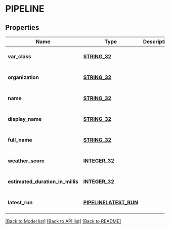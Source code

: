 # PIPELINE

## Properties
Name | Type | Description | Notes
------------ | ------------- | ------------- | -------------
**var_class** | [**STRING_32**](STRING_32.md) |  | [optional] [default to null]
**organization** | [**STRING_32**](STRING_32.md) |  | [optional] [default to null]
**name** | [**STRING_32**](STRING_32.md) |  | [optional] [default to null]
**display_name** | [**STRING_32**](STRING_32.md) |  | [optional] [default to null]
**full_name** | [**STRING_32**](STRING_32.md) |  | [optional] [default to null]
**weather_score** | **INTEGER_32** |  | [optional] [default to null]
**estimated_duration_in_millis** | **INTEGER_32** |  | [optional] [default to null]
**latest_run** | [**PIPELINELATEST_RUN**](PipelinelatestRun.md) |  | [optional] [default to null]

[[Back to Model list]](../README.md#documentation-for-models) [[Back to API list]](../README.md#documentation-for-api-endpoints) [[Back to README]](../README.md)


